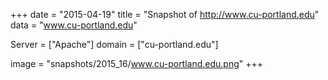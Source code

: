 
+++
date = "2015-04-19"
title = "Snapshot of http://www.cu-portland.edu"
data = "www.cu-portland.edu"

Server = ["Apache"]
domain = ["cu-portland.edu"]

  image = "snapshots/2015_16/www.cu-portland.edu.png"
+++
#
